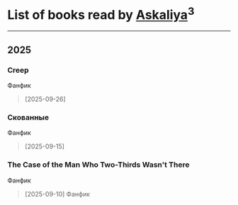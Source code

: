# List of books read by [Askaliya](https://plus.google.com/u/0/108887983030919100717/)<sup>3</sup>
---

## 2025

### Creep
Фанфик
> [2025-09-26] 


### Скованные
Фанфик
> [2025-09-15] 


### The Case of the Man Who Two-Thirds Wasn't There
Фанфик
> [2025-09-10] Фанфик



